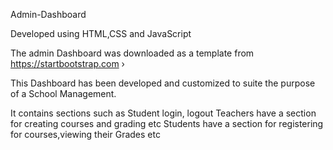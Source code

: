 Admin-Dashboard

Developed using HTML,CSS and JavaScript 

The admin Dashboard was downloaded as a template from https://startbootstrap.com › 

This Dashboard has been developed and customized to suite the purpose of a School Management.

It contains sections such as 
Student login, logout
Teachers have a section for creating courses and grading etc
Students have a section for registering for courses,viewing their Grades etc
